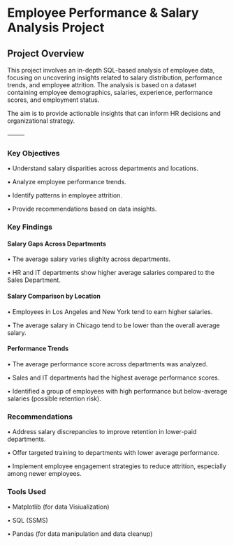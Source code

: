 # Employee Performance & Salary Analysis Project

## Project Overview

This project involves an in-depth SQL-based analysis of employee data, focusing on uncovering insights related to salary distribution, performance trends, and employee attrition. The analysis is based on a dataset containing employee demographics, salaries, experience, performance scores, and employment status.

The aim is to provide actionable insights that can inform HR decisions and organizational strategy.


⸻

### Key Objectives

•	Understand salary disparities across departments and locations.
 
•	Analyze employee performance trends.
 
•	Identify patterns in employee attrition.
 
•	Provide recommendations based on data insights.

 ### Key Findings
 
#### Salary Gaps Across Departments

•	The average salary varies slighlty across departments.
 
•	HR and IT departments show higher average salaries compared to the Sales Department.

 #### Salary Comparison by Location
 •	Employees in Los Angeles and New York tend to earn higher salaries.
 
 •	The average salary in Chicago tend to be lower than the overall average salary. 

 #### Performance Trends
 
•	The average performance score across departments was analyzed.
 
•	Sales and IT departments had the highest average performance scores.
 
•	Identified a group of employees with high performance but below-average salaries (possible retention risk).

 ### Recommendations
 
•	Address salary discrepancies to improve retention in lower-paid departments.
 
•	Offer targeted training to departments with lower average performance.
 
•	Implement employee engagement strategies to reduce attrition, especially among newer employees.

 ### Tools Used
  •	Matplotlib (for data Visiualization)
  
  •	SQL (SSMS)
    
  •	Pandas (for data manipulation and data cleanup)
 
	
